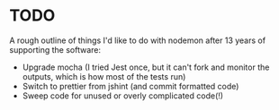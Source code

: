 # TODO

A rough outline of things I'd like to do with nodemon after 13 years of supporting the software:

- Upgrade mocha (I tried Jest once, but it can't fork and monitor the outputs, which is how most of the tests run)
- Switch to prettier from jshint (and commit formatted code)
- Sweep code for unused or overly complicated code(!)